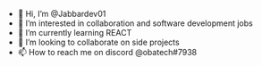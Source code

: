 - 👋 Hi, I’m @Jabbardev01
- 👀 I’m interested in collaboration and software development jobs
- 🌱 I’m currently learning REACT
- 💞️ I’m looking to collaborate on side projects
- 📫 How to reach me on discord @obatech#7938

<!---
Jabbardev01/Jabbardev01 is a ✨ special ✨ repository because its `README.md` (this file) appears on your GitHub profile.
You can click the Preview link to take a look at your changes.
--->
